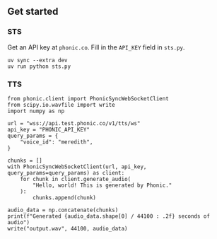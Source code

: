 ## Get started

### STS

Get an API key at `phonic.co`. Fill in the `API_KEY` field in `sts.py`.

```
uv sync --extra dev
uv run python sts.py
```

### TTS

```
from phonic.client import PhonicSyncWebSocketClient
from scipy.io.wavfile import write
import numpy as np

url = "wss://api.test.phonic.co/v1/tts/ws"
api_key = "PHONIC_API_KEY"
query_params = {
    "voice_id": "meredith",
}

chunks = []
with PhonicSyncWebSocketClient(url, api_key, query_params=query_params) as client:
    for chunk in client.generate_audio(
        "Hello, world! This is generated by Phonic."
    ):
        chunks.append(chunk)

audio_data = np.concatenate(chunks)
print(f"Generated {audio_data.shape[0] / 44100 : .2f} seconds of audio")
write("output.wav", 44100, audio_data)
```
